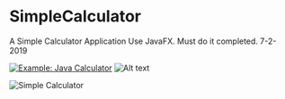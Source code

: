 # SimpleCalculator
A Simple Calculator Application Use JavaFX. Must do it completed.
7-2-2019

<a target="_blank" rel="noopener noreferrer" href="/kloveq/SimpleCalculator/blob/master/DEMO%20picture/1.bmp"><img src="/kloveq/SimpleCalculator/raw/master/DEMO%20picture/1.bmp" alt="Example: Java Calculator" style="max-width:100%;"></a>
![Alt text](http://full/path/to/img.jpg "Optional title") 

![Simple Calculator](https://github.com/kloveq/SimpleCalculator/raw/master/DEMO%20picture/1.bmp)
